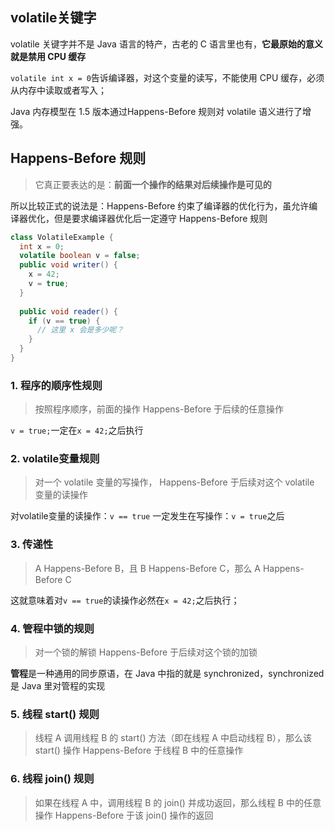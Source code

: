 

## volatile关键字

volatile 关键字并不是 Java 语言的特产，古老的 C 语言里也有，**它最原始的意义就是禁用 CPU 缓存**

`volatile int x = 0`告诉编译器，对这个变量的读写，不能使用 CPU 缓存，必须从内存中读取或者写入；

Java 内存模型在 1.5 版本通过Happens-Before 规则对 volatile 语义进行了增强。



## Happens-Before 规则

> 它真正要表达的是：**前面一个操作的结果对后续操作是可见的**

所以比较正式的说法是：Happens-Before 约束了编译器的优化行为，虽允许编译器优化，但是要求编译器优化后一定遵守 Happens-Before 规则

~~~java
class VolatileExample {
  int x = 0;
  volatile boolean v = false;
  public void writer() {
    x = 42;
    v = true;
  }
    
  public void reader() {
    if (v == true) {
      // 这里 x 会是多少呢？
    }
  }
}
~~~

### 1. 程序的顺序性规则

> 按照程序顺序，前面的操作 Happens-Before 于后续的任意操作

`v = true;`一定在`x = 42;`之后执行

### 2. volatile变量规则

> 对一个 volatile 变量的写操作， Happens-Before 于后续对这个 volatile 变量的读操作

对volatile变量的读操作：`v == true` 一定发生在写操作：`v = true`之后

### 3. 传递性

> A Happens-Before B，且 B Happens-Before C，那么 A Happens-Before C

这就意味着对`v == true`的读操作必然在`x = 42;`之后执行；

### 4. 管程中锁的规则

> 对一个锁的解锁 Happens-Before 于后续对这个锁的加锁

**管程**是一种通用的同步原语，在 Java 中指的就是 synchronized，synchronized 是 Java 里对管程的实现

### 5. 线程 start() 规则

> 线程 A 调用线程 B 的 start() 方法（即在线程 A 中启动线程 B），那么该 start() 操作 Happens-Before 于线程 B 中的任意操作

### 6. 线程 join() 规则

> 如果在线程 A 中，调用线程 B 的 join() 并成功返回，那么线程 B 中的任意操作 Happens-Before 于该 join() 操作的返回

